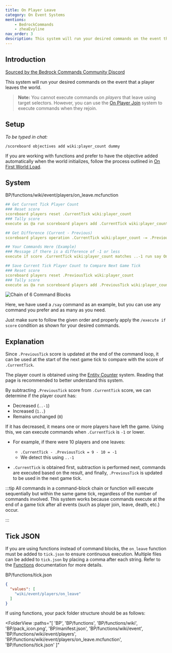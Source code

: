 ```yaml
---
title: On Player Leave
category: On Event Systems
mentions:
    - BedrockCommands
    - zheaEvyline
nav_order: 3
description: This system will run your desired commands on the event that a player leaves the world.
---
```


## Introduction

[Sourced by the Bedrock Commands Community Discord](https://bedrockcommands.org/)

This system will run your desired commands on the event that a player leaves the world.

> **Note:** You cannot execute commands on *players* that leave using target selectors. However, you can use the [On Player Join](/commands/on-player-join) system to execute commands when they rejoin.

## Setup

*To be typed in chat:*

`/scoreboard objectives add wiki:player_count dummy`

If you are working with functions and prefer to have the objective added automatically when the world initializes, follow the process outlined in [On First World Load](/commands/on-first-world-load).

## System

<CodeHeader>BP/functions/wiki/event/players/on_leave.mcfunction</CodeHeader>

```yaml
## Get Current Tick Player Count
### Reset score
scoreboard players reset .CurrentTick wiki:player_count
### Tally score 
execute as @a run scoreboard players add .CurrentTick wiki:player_count 1

## Get Difference (Current - Previous)
scoreboard players operation .CurrentTick wiki:player_count -= .PreviousTick wiki:player_count

## Your Commands Here (Example)
### Message if there is a difference of -1 or less
execute if score .CurrentTick wiki:player_count matches ..-1 run say One or more players have left the world

## Save Current Tick Player Count to Compare Next Game Tick
### Reset score
scoreboard players reset .PreviousTick wiki:player_count
### Tally score
execute as @a run scoreboard players add .PreviousTick wiki:player_count 1
```

![Chain of 6 Command Blocks](/assets/images/commands/command-block-chain/6.png)

Here, we have used a `/say` command as an example, but you can use any command you prefer and as many as you need.

Just make sure to follow the given order and properly apply the `/execute if score` condition as shown for your desired commands.

## Explanation

Since `.PreviousTick` score is updated at the end of the command loop, it can be used at the start of the next game tick to compare with the score of `.CurrentTick`.

The player count is obtained using the [Entity Counter](/commands/entity-counter) system. Reading that page is recommended to better understand this system.

By subtracting `.PreviousTick` score from `.CurrentTick` score, we can determine if the player count has:
- Decreased (`..-1`)
- Increased (`1..`)
- Remains unchanged (`0`)

If it has decreased, it means one or more players have left the game.
Using this, we can execute commands when `.CurrentTick` is `-1` or lower.
- For example, if there were 10 players and one leaves:
    - `.CurrentTick - .PreviousTick = 9 - 10 = -1`
    - We detect this using `..-1`

- `.CurrentTick` is obtained first, subtraction is performed next, commands are executed based on the result, and finally, `.PreviousTick` is updated to be used in the next game tick.

:::tip
All commands in a command-block chain or function will execute sequentially but within the same game tick, regardless of the number of commands involved. This system works because commands execute at the end of a game tick after all events (such as player join, leave, death, etc.) occur.

<WikiImage
    src="/assets/images/commands/intro-to-command-blocks/game-tick.png"
    alt="Game Tick"
    height=200
/>
:::

## Tick JSON

If you are using functions instead of command blocks, the `on_leave` function must be added to `tick.json` to ensure continuous execution. Multiple files can be added to `tick.json` by placing a comma after each string. Refer to the [Functions](/commands/mcfunctions#tick-json) documentation for more details.

<CodeHeader>BP/functions/tick.json</CodeHeader>
```json
{
  "values": [
    "wiki/event/players/on_leave"
  ]
}
```

If using functions, your pack folder structure should be as follows:

<FolderView
	:paths="[
    'BP',
    'BP/functions',
    'BP/functions/wiki',
    'BP/pack_icon.png',
    'BP/manifest.json',
    'BP/functions/wiki/event',
    'BP/functions/wiki/event/players',
    'BP/functions/wiki/event/players/on_leave.mcfunction',
    'BP/functions/tick.json'
]"
></FolderView>
